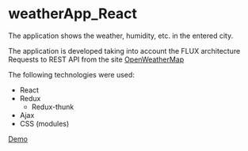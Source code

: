 # weatherApp_React

The application shows the weather, humidity, etc. in the entered city.

The application is developed taking into account the FLUX architecture
Requests to REST API from the site [OpenWeatherMap](https://openweathermap.org/)

The following technologies were used:
* React
* Redux
  * Redux-thunk
* Ajax
* CSS (modules)

[Demo](https://desmond93.github.io/weatherApp_React/)
